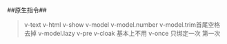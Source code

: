 ##原生指令##

>v-text
>v-html
>v-show
>v-model v-model.number v-model.trim首尾空格去掉  v-model.lazy
>v-pre
>v-cloak 基本上不用
>v-once  只绑定一次 第一次
>